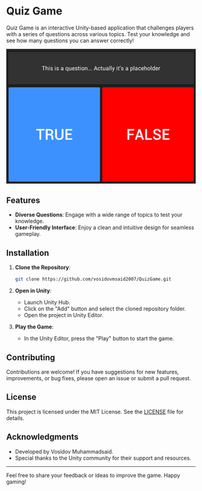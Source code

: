 # Quiz Game

Quiz Game is an interactive Unity-based application that challenges players with a series of questions across various topics. Test your knowledge and see how many questions you can answer correctly!

![Gameplay Screenshot](images/MainScene.PNG)

## Features

- **Diverse Questions**: Engage with a wide range of topics to test your knowledge.
- **User-Friendly Interface**: Enjoy a clean and intuitive design for seamless gameplay.

## Installation

1. **Clone the Repository**:

   ```bash
   git clone https://github.com/vosidovmsaid2007/QuizGame.git
   ```

2. **Open in Unity**:

   - Launch Unity Hub.
   - Click on the "Add" button and select the cloned repository folder.
   - Open the project in Unity Editor.

3. **Play the Game**:

   - In the Unity Editor, press the "Play" button to start the game.

## Contributing

Contributions are welcome! If you have suggestions for new features, improvements, or bug fixes, please open an issue or submit a pull request.

## License

This project is licensed under the MIT License. See the [LICENSE](LICENSE) file for details.

## Acknowledgments

- Developed by Vosidov Muhammadsaid.
- Special thanks to the Unity community for their support and resources.

---

Feel free to share your feedback or ideas to improve the game. Happy gaming!
